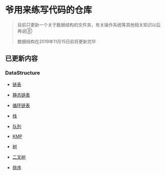 # 爷用来练写代码的仓库
> 目前只更新一个关于数据结构的文件夹，有关操作系统等其他相关知识以后再说⑧
>
> 数据结构在2019年11月15日前将更新完毕

## 已更新内容

### DataStructure

- [链表](https://github.com/thatwys/DataStructurePractice/blob/master/DataStructure/linklist.c)
- [静态链表](https://github.com/thatwys/DataStructurePractice/blob/master/DataStructure/StaticLinkList.c)
- [循环链表](https://github.com/thatwys/DataStructurePractice/blob/master/DataStructure/CircleLinkList.c)
- [栈](https://github.com/thatwys/DataStructurePractice/blob/master/DataStructure/Stack.c)
- [队列](https://github.com/thatwys/DataStructurePractice/blob/master/DataStructure/Queue.c)

- [KMP](https://github.com/thatwys/DataStructurePractice/blob/master/DataStructure/KMP.c)

- [树](https://github.com/thatwys/DataStructurePractice/blob/master/DataStructure/Tree.c)

- [二叉树](https://github.com/thatwys/DataStructurePractice/blob/master/DataStructure/BinaryTree.c)

- [排序](https://github.com/thatwys/DataStructurePractice/blob/master/DataStructure/Sort.c)


